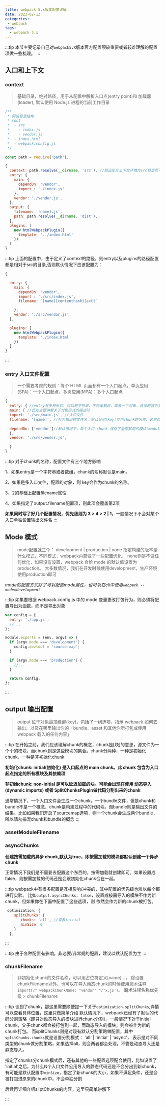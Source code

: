 ```yaml
---
title: webpack 5.x版本配置详解
date: 2023-02-13
categories:
 - webpack
tags:
  - webpack 5.x
---
```


:::tip
本节主要记录自己对`webpack5.X`版本官方配置项较重要或者较难理解的配置项做一些梳理。
:::

## 入口和上下文

### context 

> 基础目录，绝对路径，用于从配置中解析入口点(entry point)和 加载器(loader), 默认使用 Node.js 进程的当前工作目录

``` js
/**
 * 假设目录结构
 * root
 *  - src
 *    - index.js
 *    - vendor.js
 *  - index.html
 *  - webpack.config.js
 */

const path = require('path');

{
  context: path.resolve(__dirname, 'src'), //假设定义上下文环境为src目录而不是默认的node进程目录（根目录）,则其他路径的配置需要相应变更
  entry: {
    main: {
      dependOn: 'vendor',
      import : './index.js'
    },
    vendor: './vendor.js',
  },
  output: {
    filename: '[name].js',
    path: path.resolve(__dirname, 'dist'),
  },
  plugins: [
    new htmlWebpackPlugin({
      template: '../index.html'
    })
  ]
}
```

:::tip
上面的配置中，由于定义了context的路径，则entry以及plugins的路径配置都是相对于src的目录,否则默认情况下应该配置为：
```js
{

  entry: {
    main: {
      dependOn: 'vendor',
      import : './src/index.js',
      filename: `[name][contenthash][ext]`

    },
    vendor: './src/vendor.js',
  },

  plugins: [
    new htmlWebpackPlugin({
      template: './index.html'
    })
  ]
}
```
:::


### entry 入口文件配置

> 一个需要考虑的规则：每个 HTML 页面都有一个入口起点。单页应用(SPA)：一个入口起点，多页应用(MPA)：多个入口起点

```js
{
  entry: { //entry有多种形式，可以是字符串，字符串数组，或者一个对象，具体的官方文档有说明
  main: { //此处主要讲解关于对象形式的描述符
  import: './src/main.js', //入口文件
  filename: '[name]', //打包输出的文件名，默认会用[key]作为chunk的名称，这里对应 [key:] main => 生成 main.js，[name]模板字符串可以参考官方文档output.filename提供的模板
  
  dependOn: ['vendor']//默认情况下，每个入口 chunk 保存了全部其用的模块(modules),这意味着如果你有多个入口文件，并且都引用了某个模块代码，则这两个入口chunk会重复打包这部分代码。使用 dependOn 选项你可以与另一个入口 chunk 共享模块
  },
  vendor: './src/vendor.js',

  }
}
```

:::tip
对于chunk的名称，配置文件有三个地方影响

1、如果entry是一个字符串或者数组，chunk的名称默认是main。

2、如果是多入口文件，配置的对象，则 key会作为chunk的名称。

3、2的基础上配置filename属性

4、如果指定了output.filename配置项，则此项会覆盖第2项



**如果同时写了好几个配置情况，优先级则为 3 > 4 > 2 | 1**，一般情况下不会对某个入口单独设置输出文件名
:::


## Mode 模式

> mode配置就三个： development | production | none
指定构建的版本是什么模式，不同模式，webpack内部做了一些配置优化， none则是不做任何优化，如果没有设置，webpack 会给 mode 的默认值设置为 production。
大多数情况，我们在开发时候使用development，生产环境使用production即可

*mode的配置方式除了可以配置mode属性，也可以在cli中使用`webpack --mode=development`*

:::tip
如果要根据 webpack.config.js 中的 mode 变量更改打包行为，则必须将配置导出为函数，而不是导出对象
```js
var config = {
  entry: './app.js',
  //...
};

module.exports = (env, argv) => {
  if (argv.mode === 'development') {
    config.devtool = 'source-map';
  }

  if (argv.mode === 'production') {
    //...
  }

  return config;
};
```
:::

## output 输出配置

>output 位于对象最顶级键(key)，包括了一组选项，指示 webpack 如何去输出、以及在哪里输出你的「bundle、asset 和其他你所打包或使用 webpack 载入的任何内容」


:::tip
在开始之前，我们应该理解chunk的概念，chunk是[块]的意思，源文件为一个个的模块，而chunk则是这些模块的集合。chunk分两种，一种是初始化chunk，一种是非初始化chunk

**初始化chunk: initial(初始化) 是入口起点的 main chunk。此 chunk 包含为入口起点指定的所有模块及其依赖项**

**非初始chunk: non-initial 是可以延迟加载的块。可能会出现在使用 动态导入(dynamic imports) 或者 SplitChunksPlugin做代码分割出来的chunk**

通常情况下，一个入口文件会生成一个chunk，一个bundle文件，但是chunk和bundle不是一个概念，chunk是构建过程中的代码块。而bundle则是输出文件的结果。比如如果我们开启了sourcemap选项，则一个chunk会生成两个bundle，所以请勿搞混chunk和bundle的概念
:::


### assetModuleFilename
### asyncChunks
**创建按需加载的异步 chunk,默认为true，即按需加载的模块都默认创建一个异步chunk**

正常情况下我们是不需要去配置这个东西的，按需加载就创建即可，如果设置成false，则按需加载的代码还是会跟初始化chunk合在一起。

:::tip
webpack中有很多配置是互相影响/冲突的，其中配置的优先级也难以每个都进行实验。
比如`output.asyncChunks: false`，设置成按需导入的模块不作为新chunk，但如果你在下面中配置了这些选项，则
依然会作为新的chunk被打包。
```js
 optimization: {
    splitChunks: {
       chunks: 'all', //或者initial 
       minSize: 0
    }
  },
```
:::

:::tip
由于各种配置有影响，非必要/非常规的配置，建议以默认配置为主
:::


### chunkFilename
>非初始化chunk的文件名称，可以用占位符定义[name]...， 除设置chunkFilename以外，也可以在导入动态chunk的时候使用魔术注释 `import(/* webpackChunkName: "vendor" */'x.js')`。 魔术注释名称优先级 > chunkFilename

:::tip
谈到了chunk，那这里需要顺便提一下关于`optimization.splitChunks`,详情可以查看具体位置，这里只做简单介绍
默认情况下，webpack已经有了默认的代码分割策略（即只对动态导入的模块进行chunk分割），一般情况下对于initial chunk，父子chunk都会被打包到一起，而动态导入的模块，则会被作为新的chunk打包。 而splitChunks则是对现有默认分割策略做配置，其中 `splitChunks.chunks`就是设置分割模式： 'all' | 'initial' | 'async'， 表示是对不同类型的chunk做分割策略，如果选择all，则会两者都会处理，不管是动态导入还是静态导入。

指定了chunks分chunk模式后，还有其他的一些配置选项配合使用，比如设置了 'initial'之后，为什么N个入口文件公用导入的静态代码还是不会分出到新chunk，有可能是默认配置中`minSize`，指定了新chunk的大小，如果不满足条件，还是会被打包进原来的chunk中，不会单独分割

后续再详细介绍sliptChunks的内容，这里只简单讲解下

:::





